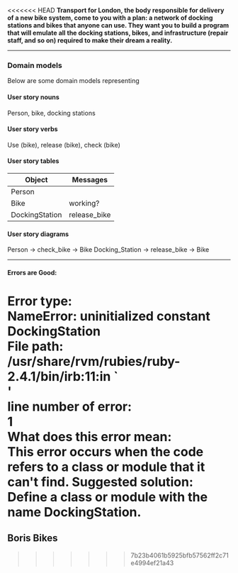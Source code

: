 <<<<<<< HEAD
**Transport for London, the body responsible for delivery of a new bike system, come to you with a plan: a network of docking stations and bikes that anyone can use. They want you to build a program that will emulate all the docking stations, bikes, and infrastructure (repair staff, and so on) required to make their dream a reality.**

***
### Domain models
Below are some domain models representing

#### User story nouns
Person, bike, docking stations

#### User story verbs
Use (bike), release (bike), check (bike)

#### User story tables
| Object | Messages |
|---|---|
|Person| |
|Bike | working? |
|DockingStation | release_bike |

#### User story diagrams
Person -> check_bike -> Bike
Docking_Station -> release_bike -> Bike   

***
#### Errors are Good:
Error type:   
NameError: uninitialized constant DockingStation   
File path:    
/usr/share/rvm/rubies/ruby-2.4.1/bin/irb:11:in \`<main>'   
line number of error:    
1   
What does this error mean:   
This error occurs when the code refers to a class or module that it can't find.
Suggested solution:   
Define a class or module with the name DockingStation.
=======
## Boris Bikes ##
>>>>>>> 7b23b4061b5925bfb57562ff2c71e4994ef21a43
